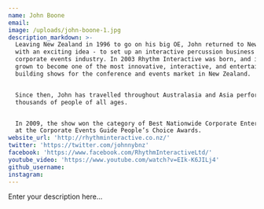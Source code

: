 ```yaml
---
name: John Boone
email:
image: /uploads/john-boone-1.jpg
description_markdown: >-
  Leaving New Zealand in 1996 to go on his big OE, John returned to New Zealand
  with an exciting idea - to set up an interactive percussion business for the
  corporate events industry. In 2003 Rhythm Interactive was born, and it has
  grown to become one of the most innovative, interactive, and entertaining team
  building shows for the conference and events market in New Zealand.


  Since then, John has travelled throughout Australasia and Asia performing for
  thousands of people of all ages.


  In 2009, the show won the category of Best Nationwide Corporate Entertainment
  at the Corporate Events Guide People’s Choice Awards.
website_url: 'http://rhythminteractive.co.nz/'
twitter: 'https://twitter.com/johnnybnz'
facebook: 'https://www.facebook.com/RhythmInteractiveLtd/'
youtube_video: 'https://www.youtube.com/watch?v=EIk-K6JILj4'
github_username:
instagram:
---
```


Enter your description here...
